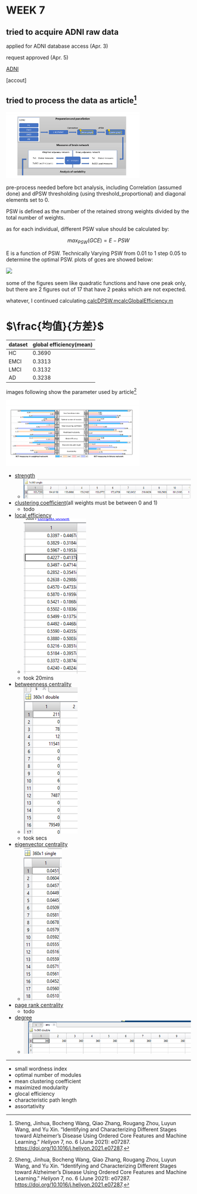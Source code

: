 # WEEK 7

## tried to acquire ADNI raw data

applied for ADNI database access (Apr. 3)

request approved (Apr. 5)

[ADNI](https://ida.loni.usc.edu/login.jsp)

[accout]<div style="display: none;">
  xingyushen
  Jigdu1-vubhed-riqnyx
  </div>

## tried to process the data as article[^indentifying2021]

![](img/%7BA4A63949-7B77-4007-A6E2-E3B8DE5F866C%7D.png)

pre-process needed before bct analysis, including Correlation (assumed done) and dPSW thresholding (using threshold_proportional) and diagonal elements set to 0.

PSW is defined as the number of the retained strong weights divided by the total number of weights.

as for each individual, different PSW value should be calculated by:

$$max_{PSW}(GCE)=E-PSW$$

E is a function of PSW. Technically Varying PSW from 0.01 to 1 step 0.05 to determine the optimal PSW. plots of gces are showed below:

![](img/iShot2022-04-06%2012.15.27.png)

some of the figures seem like quadratic functions and have one peak only, but there are 2 figures out of 17 that have 2 peaks which are not expected.

whatever, I continued calculating.[calcDPSW.m](code/calcDPSW.m)[calcGlobalEfficiency.m](code/calcGlobalEfficiency.m)

# $\frac{均值}{方差}$

|dataset|global efficiency(mean)|
|--|--|
  |HC|0.3690|
|EMCI|0.3313|
|LMCI|0.3132|
  |AD|0.3238|



images following show the parameter used by article[^indentifying2021]

![](img/%7B995A5A6B-7DDB-40AD-AB44-4680A73B881A%7D.png)

- [strength](bct/strengths_und.m)
  - ![](img/%7BE1A73889-8826-46FF-AC70-41BE448336F9%7D.png)
- [clustering coefficient](bct/clustering_coef_wu.m)(all weights must be between 0 and 1)
  - todo
- [local efficiency](bct/efficiency_wei.m)
  - ![](img/QQ%E5%9B%BE%E7%89%8720220403223149.png)
  - took 20mins
- [betweenness centrality](bct/betweenness_wei.m)
  - ![](img/%7B26A5DA06-67E7-4B8D-A9B1-EA2F1B039E9B%7D.png)
  - took secs
- [eigenvector centrality](bct/eigenvector_centrality_und.m)
  - ![](img/%7BA577E23C-181A-46AC-ABB7-EE345B62868B%7D.png)
- [page rank centrality](bct/pagerank_centrality.m)
  - todo
- [degree](bct/degrees_und.m)
  - ![](img/{8AD5BBD1-816B-46FC-A4E0-91866F32793F}.png)

---

- small wordness index
- optimal number of modules
- mean clustering coefficient
- maximized modularity
- glocal efficiency
- characteristic path length
- assortativity












[^1]: A. Khazaee, A. Ebrahimzadeh, and A. Babajani-Feremi, “Application of advanced machine learning methods on resting-state fMRI network for identification of mild cognitive impairment and Alzheimer’s disease,” Brain Imaging and Behavior, vol. 10, no. 3, pp. 799–817, Sep. 2016, doi: 10.1007/s11682-015-9448-7.

[^indentifying2021]: Sheng, Jinhua, Bocheng Wang, Qiao Zhang, Rougang Zhou, Luyun Wang, and Yu Xin. “Identifying and Characterizing Different Stages toward Alzheimer’s Disease Using Ordered Core Features and Machine Learning.” *Heliyon* 7, no. 6 (June 2021): e07287. https://doi.org/10.1016/j.heliyon.2021.e07287. 



